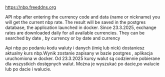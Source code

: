 https://nbp.freeddns.org




API nbp after entering the currency code and data (name or nickname) you will get the current nbp rate. The result will be saved in the postgres database, the application launched in docker.
Since 23.3.2025, exchange rates are downloaded daily for all available currencies.
They can be searched by date ,  by currency or by date and currency


Api nbp  po podaniu  kodu waluty i danych (imię lub nick) dostaniesz aktualny kurs nbp.Wynik zostanie zapisany  w bazie postgres , aplikacja uruchomiona w docker.
Od 23.3.2025 kursy walut są  codziennie pobierane dla wszystkich dostępnych  walut.
Można je wyszukać po dacie,po walucie  lub po dacie i  walucie.



